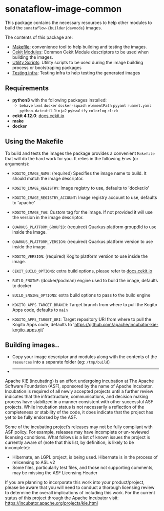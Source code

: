 <!--
   Licensed to the Apache Software Foundation (ASF) under one
   or more contributor license agreements.  See the NOTICE file
   distributed with this work for additional information
   regarding copyright ownership.  The ASF licenses this file
   to you under the Apache License, Version 2.0 (the
   "License"); you may not use this file except in compliance
   with the License.  You may obtain a copy of the License at
     http://www.apache.org/licenses/LICENSE-2.0
   Unless required by applicable law or agreed to in writing,
   software distributed under the License is distributed on an
   "AS IS" BASIS, WITHOUT WARRANTIES OR CONDITIONS OF ANY
   KIND, either express or implied.  See the License for the
   specific language governing permissions and limitations
   under the License.
-->

# sonataflow-image-common

This package contains the necessary resources to help other modules to build the `sonataflow-{builder|devmode}` images.

The contents of this package are:

- [Makefile](./resources/Makefile): convenience tool to help building and testing the images.
- [Cekit Modules](./resources/modules): Common Cekit Module descriptors to be used when building the images.
- [Utility Scripts](./resources/scripts): Utility scripts to be used during the image building process or bootstraping packages
- [Testing infra](./resources/tests): Testing infra to help testing the generated images

## Requirements

- **python3** with the following packages installed:
  - `behave` `lxml` `docker` `docker-squash` `elementPath` `pyyaml` `ruamel.yaml` `python-dateutil` `Jinja2` `pykwalify` `colorlog` `click`
- **cekit 4.12.0**: [docs.cekit.io](https://docs.cekit.io/en/latest/index.html)
- **make**
- **docker**

## Using the Makefile

To build and tests the images the package provides a convenient `Makefile` that will do the hard work for you. It relies in the following Envs (or arguments):

- `KOGITO_IMAGE_NAME`: (required) Specifies the image name to build. It should match the image descriptor.
- `KOGITO_IMAGE_REGISTRY`: Image registry to use, defaults to 'docker.io'
- `KOGITO_IMAGE_REGISTRY_ACCOUNT`: Image registry account to use, defaults to 'apache'
- `KOGITO_IMAGE_TAG`: Custom tag for the image. If not provided it will use the version in the image descriptor.

- `QUARKUS_PLATFORM_GROUPID`: (required) Quarkus platform groupdId to use inside the image.
- `QUARKUS_PLATFORM_VERSION`: (required) Quarkus platform version to use inside the image.
- `KOGITO_VERSION`: (required) Kogito platform version to use inside the image.

- `CEKIT_BUILD_OPTIONS`: extra build options, please refer to [docs.cekit.io](https://docs.cekit.io/en/latest/index.html)
- `BUILD_ENGINE`: (docker/podman) engine used to build the image, defaults to docker
- `BUILD_ENGINE_OPTIONS`: extra build options to pass to the build engine

- `KOGITO_APPS_TARGET_BRANCH`: Target branch from where to pull the Kogito Apps code, defaults to `main`
- `KOGITO_APPS_TARGET_URI`: Target repository URI from where to pull the Kogito Apps code, defaults to 'https://github.com/apache/incubator-kie-kogito-apps.git'

## Building images..

- Copy your image descriptor and modules along with the contents of the `resources` into a separate folder (eg: `/tmp/build`)
- ***

Apache KIE (incubating) is an effort undergoing incubation at The Apache Software
Foundation (ASF), sponsored by the name of Apache Incubator. Incubation is
required of all newly accepted projects until a further review indicates that
the infrastructure, communications, and decision making process have stabilized
in a manner consistent with other successful ASF projects. While incubation
status is not necessarily a reflection of the completeness or stability of the
code, it does indicate that the project has yet to be fully endorsed by the ASF.

Some of the incubating project’s releases may not be fully compliant with ASF
policy. For example, releases may have incomplete or un-reviewed licensing
conditions. What follows is a list of known issues the project is currently
aware of (note that this list, by definition, is likely to be incomplete):

- Hibernate, an LGPL project, is being used. Hibernate is in the process of
  relicensing to ASL v2
- Some files, particularly test files, and those not supporting comments, may
  be missing the ASF Licensing Header

If you are planning to incorporate this work into your product/project, please
be aware that you will need to conduct a thorough licensing review to determine
the overall implications of including this work. For the current status of this
project through the Apache Incubator visit:
https://incubator.apache.org/projects/kie.html
